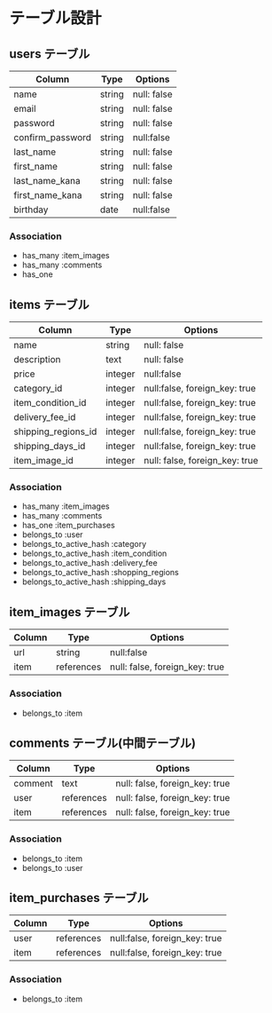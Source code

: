 
# テーブル設計

## users テーブル

| Column   | Type   | Options     |
| -------- | ------ | ----------- |
| name     | string | null: false |
| email    | string | null: false |
| password | string | null: false |
| confirm_password | string | null:false |
| last_name  | string | null: false |
| first_name | string | null: false |
| last_name_kana | string | null: false |
| first_name_kana | string | null: false |
| birthday | date | null:false |

### Association
- has_many :item_images
- has_many :comments
- has_one 


## items テーブル

| Column  | Type    | Options                        |
| ------- | ------- | ------------------------------ |
| name | string | null: false |
| description | text | null: false |
| price | integer | null:false |
| category_id | integer | null:false, foreign_key: true |
| item_condition_id | integer | null:false, foreign_key: true |
| delivery_fee_id | integer | null:false, foreign_key: true |
| shipping_regions_id | integer | null:false, foreign_key: true |
| shipping_days_id | integer | null:false, foreign_key: true |
| item_image_id | integer | null: false, foreign_key: true |


### Association

- has_many :item_images
- has_many :comments
- has_one  :item_purchases
- belongs_to :user
- belongs_to_active_hash :category
- belongs_to_active_hash :item_condition
- belongs_to_active_hash :delivery_fee
- belongs_to_active_hash :shopping_regions
- belongs_to_active_hash :shipping_days

## item_images テーブル

| Column  | Type    | Options                        |
| ------- | ------- | ------------------------------ |
| url | string | null:false |
| item | references | null: false, foreign_key: true |

### Association

- belongs_to :item

## comments テーブル(中間テーブル)

| Column  | Type    | Options                        |
| ------- | ------- | ------------------------------ |
| comment | text | null: false, foreign_key: true |
| user | references | null: false, foreign_key: true |
| item | references | null: false, foreign_key: true |

### Association

- belongs_to :item
- belongs_to :user

## item_purchases テーブル

| Column  | Type    | Options                        |
| ------- |  ------- | ------------------------------ |
| user | references | null:false, foreign_key: true |
| item | references | null:false, foreign_key: true |

### Association

- belongs_to :item